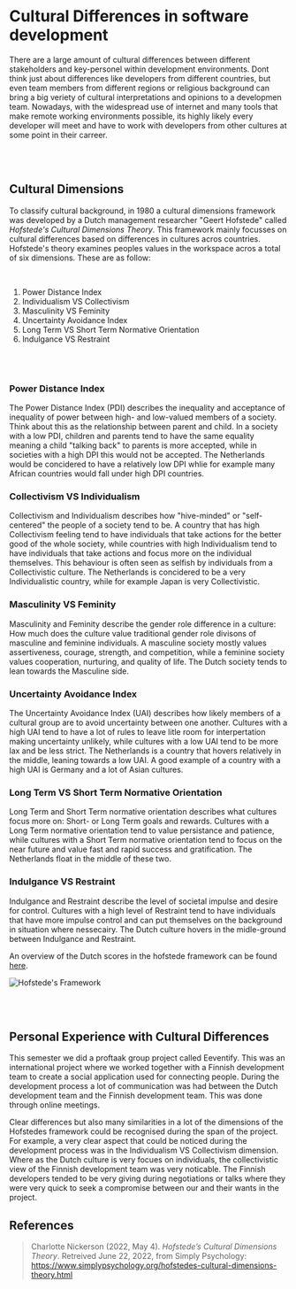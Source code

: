 # Cultural Differences in software development
There are a large amount of cultural differences between different stakeholders and key-personel within development environments. Dont think just about differences like developers from different countries, but even team members from different regions or religious background can bring a big veriety of cultural interpretations and opinions to a developmen team. Nowadays, with the widespread use of internet and many tools that make remote working environments possible, its highly likely every developer will meet and have to work with developers from other cultures at some point in their carreer.

<br><br>

## Cultural Dimensions
To classify cultural background, in 1980 a cultural dimensions framework was developed by a Dutch management researcher "Geert Hofstede" called  *Hofstede's Cultural Dimensions Theory*. This framework mainly focusses on cultural differences based on differences in cultures acros countries. Hofstede's theory examines peoples values in the workspace acros a total of six dimensions. These are as follow:

<br>

1. Power Distance Index 
2. Individualism VS Collectivism
3. Masculinity VS Feminity
4. Uncertainty Avoidance Index
5. Long Term VS Short Term Normative Orientation
6. Indulgance VS Restraint

<br><br>

### Power Distance Index
The Power Distance Index (PDI) describes the inequality and acceptance of inequality of power between high- and low-valued members of a society. Think about this as the relationship between parent and child. In a society with a low PDI, children and parents tend to have the same equality meaning a child "talking back" to parents is more accepted, while in societies with a high DPI this would not be accepted. The Netherlands would be concidered to have a relatively low DPI whlie for example many African countries would fall under high DPI countries.

### Collectivism VS Individualism
Collectivism and Individualism describes how "hive-minded" or "self-centered" the people of a society tend to be. A country that has high Collectivism feeling tend to have individuals that take actions for the better good of the whole society, while countries with high Individualism tend to have individuals that take actions and focus more on the individual themselves. This behaviour is often seen as selfish by individuals from a Collectivistic culture. The Netherlands is concidered to be a very Individualistic country, while for example Japan is very Collectivistic.

### Masculinity VS Feminity
Masculinity and Feminity describe the gender role difference in a culture: How much does the culture value traditional gender role divisons of masculine and feminine individuals. A masculine society mostly values assertiveness, courage, strength, and competition, while a feminine society values cooperation, nurturing, and quality of life. The Dutch society tends to lean towards the Masculine side.

### Uncertainty Avoidance Index
The Uncertainty Avoidance Index (UAI) describes how likely members of a cultural group are to avoid uncertainty between one another. Cultures with a high UAI tend to have a lot of rules to leave litle room for interpertation making uncertainty unlikely, while cultures with a low UAI tend to be more lax and be less strict. The Netherlands is a country that hovers relatively in the middle, leaning towards a low UAI. A good example of a country with a high UAI is Germany and a lot of Asian cultures.

### Long Term VS Short Term Normative Orientation
Long Term and Short Term normative orientation describes what cultures focus more on: Short- or Long Term goals and rewards. Cultures with a Long Term normative orientation tend to value persistance and patience, while cultures with a Short Term normative orientation tend to focus on the near future and value fast and rapid success and gratification. The Netherlands float in the middle of these two.

### Indulgance VS Restraint
Indulgance and Restraint describe the level of societal impulse and desire for control. Cultures with a high level of Restraint tend to have individuals that have more impulse control and can put themselves on the background in situation where nessecairy. The Dutch culture hovers in the midle-ground between Indulgance and Restraint.

An overview of the Dutch scores in the hofstede framework can be found [here](https://www.hofstede-insights.com/country/the-netherlands/).

![Hofstede's Framework](https://i0.wp.com/www.business-to-you.com/wp-content/uploads/2017/04/Hofstedes-Cultural-Dimensions.png?resize=768%2C431&ssl=1)

<br><br>

## Personal Experience with Cultural Differences
This semester we did a proftaak group project called Eeventify. This was an international project where we worked together with a Finnish development team to create a social application used for connecting people. During the development process a lot of communication was had between the Dutch development team and the Finnish development team. This was done through online meetings. 

Clear differences but also many similarities in a lot of the dimensions of the Hofstedes framework could be recognised during the span of the project. For example, a very clear aspect that could be noticed during the development process was in the Individualism VS Collectivism dimension. Where as the Dutch culture is very focues on individuals, the collectivistic view of the Finnish development team was very noticable. The Finnish developers tended to be very giving during negotiations or talks where they were very quick to seek a compromise between our and their wants in the project.

## References
> Charlotte Nickerson (2022, May 4). *Hofstede’s Cultural Dimensions Theory*. Retreived June 22, 2022, from Simply Psychology: https://www.simplypsychology.org/hofstedes-cultural-dimensions-theory.html
